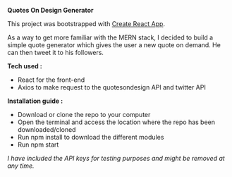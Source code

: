 **Quotes On Design Generator**

This project was bootstrapped with [Create React App](https://github.com/facebookincubator/create-react-app).

As a way to get more familiar with the MERN stack, I decided to build a simple quote generator which gives the user a new quote on demand. He can then tweet it to his followers.

**Tech used :**
- React for the front-end
- Axios to make request to the quotesondesign API and twitter API

**Installation guide :**
- Download or clone the repo to your computer
- Open the terminal and access the location where the repo has been downloaded/cloned
- Run npm install to download the different modules
- Run npm start

*I have included the API keys for testing purposes and might be removed at any time.*
